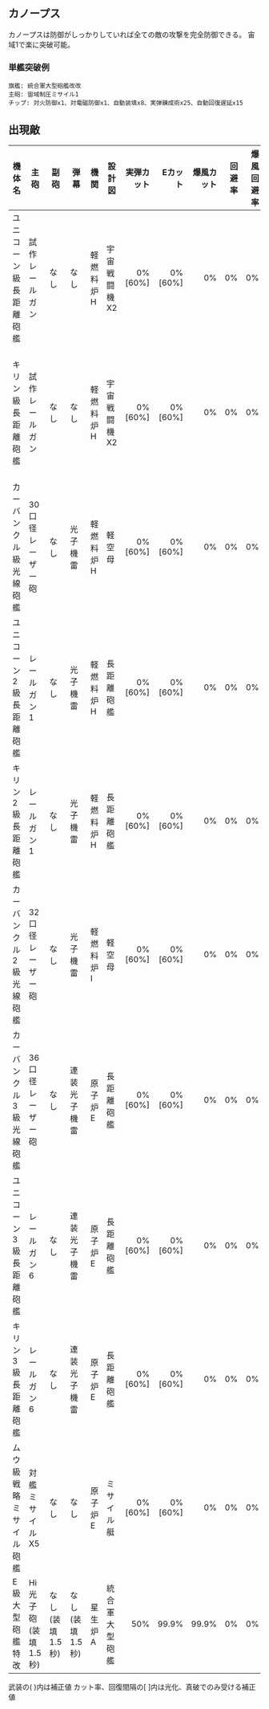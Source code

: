 ## カノープス

カノープスは防御がしっかりしていれば全ての敵の攻撃を完全防御できる。
宙域1で楽に突破可能。

### 単艦突破例

```
旗艦: 統合軍大型砲艦改改
主砲: 宙域制圧ミサイル1
チップ: 対火防御x1、対電磁防御x1、自動装填x8、実弾錬成術x25、自動回復遅延x15
```

## 出現敵

<script src="assets/js/table-col-visible.js"></script>
<ul id="visible_list"></ul>

| 機体名                  | 主砲                | 副砲            | 弾幕            | 機関      | 設計図         | 実弾カット | Eカット  | 爆風カット | 回避率 | 爆風回避率 | 回復間隔   | 登場ステージ                      |
|-------------------------|---------------------|-----------------|-----------------|-----------|----------------|-----------:|---------:|-----------:|-------:|-----------:|------------|-----------------------------------|
| ユニコーン級長距離砲艦  | 試作レールガン      | なし            | なし            | 軽燃料炉H | 宇宙戦闘機X2   |    0%[60%] |  0%[60%] |         0% |     0% |         0% | なし[30秒] | 1、2、3、4、5、6、7、8、9、10     |
| キリン級長距離砲艦      | 試作レールガン      | なし            | なし            | 軽燃料炉H | 宇宙戦闘機X2   |    0%[60%] |  0%[60%] |         0% |     0% |         0% | なし[30秒] | 1ボス、2、3、4、5、6、7、8、9、10 |
| カーバンクル級光線砲艦  | 30口径レーザー砲    | なし            | 光子機雷        | 軽燃料炉H | 軽空母         |    0%[60%] |  0%[60%] |         0% |     0% |         0% | なし[30秒] | 2ボス、3、4、5、6、7、8、9、10    |
| ユニコーン2級長距離砲艦 | レールガン1         | なし            | 光子機雷        | 軽燃料炉H | 長距離砲艦     |    0%[60%] |  0%[60%] |         0% |     0% |         0% | なし[30秒] | 3ボス、4、5、6、7、8、9、10       |
| キリン2級長距離砲艦     | レールガン1         | なし            | 光子機雷        | 軽燃料炉H | 長距離砲艦     |    0%[60%] |  0%[60%] |         0% |     0% |         0% | なし[30秒] | 4ボス、5、6、7、8、9、10          |
| カーバンクル2級光線砲艦 | 32口径レーザー砲    | なし            | 光子機雷        | 軽燃料炉I | 軽空母         |    0%[60%] |  0%[60%] |         0% |     0% |         0% | なし[30秒] | 5ボス、6、7、8、9、10             |
| カーバンクル3級光線砲艦 | 36口径レーザー砲    | なし            | 連装光子機雷    | 原子炉E   | 長距離砲艦     |    0%[60%] |  0%[60%] |         0% |     0% |         0% | なし[30秒] | 6ボス、7、8、9、10                |
| ユニコーン3級長距離砲艦 | レールガン6         | なし            | 連装光子機雷    | 原子炉E   | 長距離砲艦     |    0%[60%] |  0%[60%] |         0% |     0% |         0% | なし[30秒] | 7ボス、8、9、10                   |
| キリン3級長距離砲艦     | レールガン6         | なし            | 連装光子機雷    | 原子炉E   | 長距離砲艦     |    0%[60%] |  0%[60%] |         0% |     0% |         0% | なし[30秒] | 8ボス、9、10                      |
| ムウ級戦略ミサイル砲艦  | 対艦ミサイルX5      | なし            | なし            | 原子炉E   | ミサイル艇     |    0%[60%] |  0%[60%] |         0% |     0% |         0% | なし[30秒] | 9ボス、10                         |
| E級大型砲艦特改         | Hi光子砲(装填1.5秒) | なし(装填1.5秒) | なし(装填1.5秒) | 星生炉A   | 統合軍大型砲艦 |        50% |    99.9% |      99.9% |     0% |         0% | 4秒        | 10ボス                            |

武装の( )内は補正値
カット率、回復間隔の[ ]内は光化、真破でのみ受ける補正値

